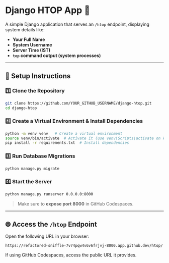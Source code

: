 

# Django HTOP App 🚀

A simple Django application that serves an `/htop` endpoint, displaying system details like:

- **Your Full Name**
- **System Username**
- **Server Time (IST)**
- **`top` command output (system processes)**

---

## 🔧 Setup Instructions

### **1️⃣ Clone the Repository**
```sh
git clone https://github.com/YOUR_GITHUB_USERNAME/django-htop.git
cd django-htop
```

### **2️⃣ Create a Virtual Environment & Install Dependencies**
```sh
python -m venv venv   # Create a virtual environment
source venv/bin/activate  # Activate it (use venv\Scripts\activate on Windows)
pip install -r requirements.txt  # Install dependencies
```

### **3️⃣ Run Database Migrations**
```sh
python manage.py migrate
```

### **4️⃣ Start the Server**
```sh
python manage.py runserver 0.0.0.0:8000
```
> Make sure to **expose port 8000** in GitHub Codespaces.

---

## 🌐 Access the `/htop` Endpoint
Open the following URL in your browser:
```
https://refactored-sniffle-7v74pqw4v6v6frjvj-8000.app.github.dev/htop/
```
If using GitHub Codespaces, access the public URL it provides.

